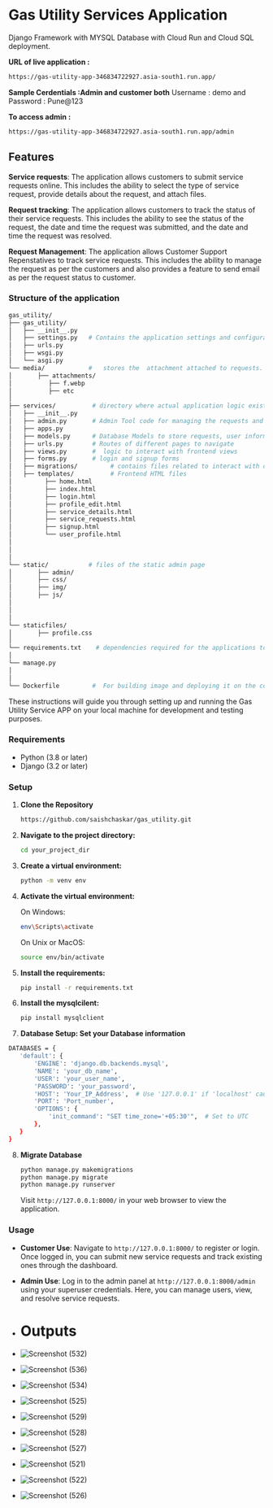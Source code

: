 # Gas Utility Services Application

Django Framework with MYSQL Database with Cloud Run and Cloud SQL deployment.

 **URL of live application :**
  ```bash
  https://gas-utility-app-346834722927.asia-south1.run.app/
  ```
**Sample Cerdentials :Admin and customer both**
Username : demo  and  Password : Pune@123 <br>

**To access admin :**
 ```bash
 https://gas-utility-app-346834722927.asia-south1.run.app/admin
 ```
## Features
**Service requests**: The application allows customers to submit service requests online. This includes the ability to select the type of service request, provide details about the request, and attach files.

**Request tracking**: The application allows customers to track the status of their service requests. This includes the ability to see the status of the request, the date and time the request was submitted, and the date and time the request was resolved.

**Request Management**: The application allows Customer Support Repenstatives to track service requests. This includes the ability to manage the request as per the customers and also provides a feature to send email as per the request status to customer.

### Structure of the application
```bash
gas_utility/
├── gas_utility/
│   ├── __init__.py
│   ├── settings.py   # Contains the application settings and configurations with database
│   ├── urls.py
│   ├── wsgi.py
│   └── asgi.py
└── media/            #   stores the  attachment attached to requests.
│       ├── attachments/     
│          ├── f.webp
│          ├── etc
│
├── services/          # directory where actual application logic exists
│   ├── __init__.py
│   ├── admin.py       # Admin Tool code for managing the requests and interface of the admin portal
│   ├── apps.py
│   ├── models.py      # Database Models to store requests, user information, details of the request 
│   ├── urls.py        # Routes of different pages to navigate 
│   ├── views.py       #  logic to interact with frontend views
│   ├── forms.py       # login and signup forms 
│   ├── migrations/         # contains files related to interact with database
│   ├── templates/          # Frontend HTML files 
│         ├── home.html
│         ├── index.html
│         ├── login.html
│         ├── profile_edit.html
│         ├── service_details.html
│         ├── service_requests.html
│         ├── signup.html
│         └── user_profile.html
│         
│
│
└── static/           # files of the static admin page 
│       ├── admin/
│       ├── css/
│       ├── img/
│       ├── js/
│
│
│
└── staticfiles/
│       ├── profile.css
│
└── requirements.txt    # dependencies required for the applications to be installed
│
└── manage.py
│
│
└── Dockerfile         #  For building image and deploying it on the containers 
```

These instructions will guide you through setting up and running the Gas Utility Service APP on your local machine for development and testing purposes.

### Requirements

- Python (3.8 or later)
- Django (3.2 or later)

### Setup

1. **Clone the Repository**

    ```bash
    https://github.com/saishchaskar/gas_utility.git
    ```

2. **Navigate to the project directory:**

    ```bash
    cd your_project_dir
    ```

3. **Create a virtual environment:**

    ```bash
    python -m venv env
    ```

4. **Activate the virtual environment:**

    On Windows:

    ```bash
    env\Scripts\activate
    ```

    On Unix or MacOS:

    ```bash
    source env/bin/activate
    ```

5. **Install the requirements:**

    ```bash
    pip install -r requirements.txt
    ```
6. **Install the mysqlcilent:**

    ```bash
    pip install mysqlclient
    ```    
    
7. **Database Setup: Set your Database information**
  ```bash
  DATABASES = {
     'default': {
         'ENGINE': 'django.db.backends.mysql',
         'NAME': 'your_db_name',
         'USER': 'your_user_name',    
         'PASSWORD': 'your_password',
         'HOST': 'Your_IP_Address',  # Use '127.0.0.1' if 'localhost' causes issues
         'PORT': 'Port_number',
         'OPTIONS': {
             'init_command': "SET time_zone='+05:30'",  # Set to UTC
         },
     }
 }
 ```
8. **Migrate Database**
   ```bash
   python manage.py makemigrations                                                                               
   python manage.py migrate
   python manage.py runserver
   ```
    Visit `http://127.0.0.1:8000/` in your web browser to view the application.

### Usage

- **Customer Use**: Navigate to `http://127.0.0.1:8000/` to register or login. Once logged in, you can submit new service requests and track existing ones through the dashboard.
- **Admin Use**: Log in to the admin panel at `http://127.0.0.1:8000/admin` using your superuser credentials. Here, you can manage users, view, and resolve service requests.

-  # Outputs

-  ![Screenshot (532)](https://github.com/user-attachments/assets/d7e9025c-7565-4a2d-b389-ac972c7700e5)
-  ![Screenshot (536)](https://github.com/user-attachments/assets/2ec8146e-7e6a-4912-ac86-4cfb286c8abd)
-  ![Screenshot (534)](https://github.com/user-attachments/assets/dafbafe7-992e-4ecb-8b55-8f5770613d1f)
-  ![Screenshot (525)](https://github.com/user-attachments/assets/a8669cfc-d583-49b2-bba3-25d275499623)
-  ![Screenshot (529)](https://github.com/user-attachments/assets/14d8133e-9cdb-4303-9e9a-5c7bc821c3fc)
-  ![Screenshot (528)](https://github.com/user-attachments/assets/1457aa87-4a68-4ab6-bd19-bba85a350c6e)
-  ![Screenshot (527)](https://github.com/user-attachments/assets/c74c82fc-554a-456e-aa5c-1b299129ff05)
-  ![Screenshot (521)](https://github.com/user-attachments/assets/6a746846-de9c-499c-a236-0ecff6bd1372)
-  ![Screenshot (522)](https://github.com/user-attachments/assets/dc67f1d1-290a-4bc9-b09b-1ba6a0b11061)
-  ![Screenshot (526)](https://github.com/user-attachments/assets/d09555dd-3fcd-48b8-bb04-91af384a9b8d)







